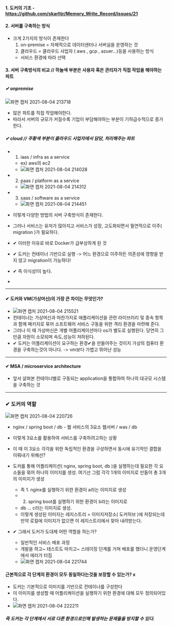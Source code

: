 #### 1. 도커의 기초 - https://github.com/skarltjr/Memory_Write_Record/issues/21
#### 2. 서버를 구축하는 방식
   - 크게 2가지의 방식이 존재한다
      1) on-premise = 자체적으로 데이터센터나 서버실을 운영하는 것
      2) 클라우드 = 클라우드 사업자 ( aws , gcp , azuer...)등을 사용하는 방식
      - 서비스 환경에 따라 선택
#### 3. 서버 구축방식의 비교   // 하늘색 부분은 사용자 혹은 관리자가 직접 작업을 해야하는 파트
##### ✔︎  onpremise
![화면 캡처 2021-08-04 213718](https://user-images.githubusercontent.com/62214428/128181857-08bf9d89-7d98-4332-b4dc-9d3e0800fcbb.png)
   - 많은 파트를 직접 작업해야한다.
   - 따라서 서버의 규모가 커질수록 기업이 부담해야하는 부분이 기하급수적으로 증가한다.

##### ✔︎  cloud  // 주황색 부분이 클라우드 사업자에서 담당, 처리해주는 파트
   - 1. iaas / infra as a service
     - ex) aws의 ec2
     - ![화면 캡처 2021-08-04 214028](https://user-images.githubusercontent.com/62214428/128182252-284ade73-6bb1-4957-b29b-d3e144a53845.png)
   - 2. paas / platform as a service
     - ![화면 캡처 2021-08-04 214312](https://user-images.githubusercontent.com/62214428/128182661-fc726c8f-cb60-4ce6-86b3-83b503ceda4f.png)
   - 3. saas / software as a service
     - ![화면 캡처 2021-08-04 214451](https://user-images.githubusercontent.com/62214428/128182847-96ae9e31-303e-405c-92f7-99c06f3c2e13.png)

 
- 이렇게 다양한 방법의 서버 구축방식이 존재한다.
- 그러나 서비스는 유저가 많아지고 서비스가 성장, 고도화되면서 필연적으로 이주( migration )가 필요하다. 
- ✔︎ 이러한 이유로 바로 Docker가 급부상하게 된 것
- ✔︎ 도커는 컨테이너 기반으로 실행 -> 어느 환경으로 이주하든 의존성에 영향을 받지 않고 migration이 가능하다!  
- ✔︎ 즉 이식성!이 높다.
- 
------------------

#### ✔︎ 도커와 VM(가상머신)의 가장 큰 차이는 무엇인가?
- ![화면 캡처 2021-08-04 215521](https://user-images.githubusercontent.com/62214428/128184309-3aa3ec76-c2b8-4f03-ba61-dd2d14460435.png)
- 컨테이너는 가상머신과 마찬가지로 애플리케이션을 관련 라이브러리 및 종속 항목과 함께 패키지로 묶어 소프트웨어 서비스 구동을 위한 격리 환경을 마련해 준다.
- 그러나 이 때 가상머신은 개별 어플리케이션마다 os가 별도로 실행된다. 당연히 그만큼 자원이 소모되며 속도,성능이 저하된다.
- ✔︎ 도커는 어플리케이션이 요구하는 환경✔︎을 만들어주는 것이지 가상의 컴퓨터 환경을 구축하는것이 아니다. -> vm보다 가볍고 뛰어난 성능

-------------------

#### ✔︎ MSA / microservice architecture
- 앞서 살펴본 컨테이너별로 구동되는 application을 통합하여 하나의 대규모 시스템을 구축하는 것 

----------------


### ✔︎ 도커의 역할
![화면 캡처 2021-08-04 220726](https://user-images.githubusercontent.com/62214428/128186041-ba86a1a7-038b-499a-8a2c-59f3b42d57aa.png)
- nginx / spring boot / db  - 웹 서비스의 3요소 웹서버 / was / db
- 이렇게 3요소를 활용하여 서비스를 구축하려고하는 상황
- 이 때 이 3요소 각각을 위한 독립적인 환경을 구성하면서 동시에 유기적인 결합을 이뤄내기 위해선?
- 도커를 통해 어플리케이션( nginx, spring boot, db )을 실행하는데 필요한 각 요소들을 묶어 하나의 이미지를 생성. 여기선 그럼 각각 1개의 이미지로 만들어 총 3개의 이미지가 생성
   - 즉 1. nginx를 실행하기 위한 환경이 a라는 이미지로 생성
   - 2. spring boot를 실행하기 위한 환경이 b라는 이미지로
   - db ... c라는 이미지로 생성.
   - 이렇게 생성된 이미지는 레지스트리 = 이미지저장소( 도커허브 )에 저장되는데 만약 로컬에 이미지가 없으면 이 레지스트리에서 찾아 내려받는다.


-  ✔︎ 그래서 도커가 도대체 어떤 역할을 하는가?
   - 일반적인 서비스 배포 과정
   - 개발을 하고~ 테스트도 마치고~ 스테이징 단계를 거쳐 배포를 했더니 운영단계에서 에러가 터짐
   - ![화면 캡처 2021-08-04 221744](https://user-images.githubusercontent.com/62214428/128187739-346e7e39-7189-47c4-9462-314bf375c501.png)
#### 근본적으로 각 단계의 환경이 모두 동일하다는것을 보장할 수 있는가? x 
   - 도커는 기본적으로 이미지를 기반으로 컨테이너를 구성한다
   - 이 이미지를 생성할 때 어플리케이션을 실행하기 위한 환경에 대해 모두 정의되어있다.
   - ![화면 캡처 2021-08-04 222211](https://user-images.githubusercontent.com/62214428/128188531-e2a7cf1b-756f-49e1-80f9-ec65dc94473f.png)
##### 즉 도커는 각 단계에서 서로 다른 환경으로인해 발생하는 문제들을 방지할 수 있다.
